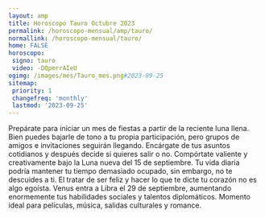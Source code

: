 ```yaml
---
layout: amp
title: Horoscopo Tauro Octubre 2023 
permalink: /horoscopo-mensual/amp/tauro/
normallink: /horoscopo-mensual/tauro/
home: FALSE
horoscopo:
 signo: tauro
 video: -DQpmrrAIeU
ogimg: /images/mes/Tauro_mes.png#2023-09-25
sitemap:
 priority: 1
 changefreq: 'monthly'
 lastmod: '2023-09-25'
---
```



Prepárate para iniciar un mes de fiestas a partir de la reciente luna llena. Bien puedes bajarle de tono a tu propia participación, pero grupos de amigos e invitaciones seguirán llegando. Encárgate de tus asuntos cotidianos y después decide si quieres salir o no. Compórtate valiente y creativamente bajo la Luna nueva del 15 de septiembre. Tu vida diaria podría mantener tu tiempo demasiado ocupado, sin embargo, no te descuides a ti. El tratar de ser feliz y hacer lo que te dicte tu corazón no es algo egoísta. Venus entra a Libra el 29 de septiembre, aumentando enormemente tus habilidades sociales y talentos diplomáticos. Momento ideal para películas, música, salidas culturales y romance.